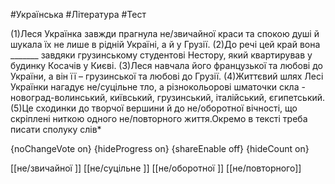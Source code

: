 #Українська #Література #Тест

(1)Леся Українка завжди прагнула не/звичайної краси та спокою душі й шукала їх не лише в рідній Україні, а й у Грузії. (2)До речі цей край вона _______ завдяки грузинському студентові Нестору, який квартирував у будинку Косачів у Києві. (З)Леся навчала його французької та любові до України, а він її – грузинської та любові до Грузії. (4)Життєвий шлях Лесі Українки нагадує не/суцільне тло, а різнокольорові шматочки скла - новоград-волинський, київський, грузинський, італійський, єгипетський. (5)Це сходинки до творчої вершини й до не/оборотної вічності, що скріплені ниткою одного не/повторного життя.Окремо в тексті треба писати сполуку слів*

{noChangeVote on}
{hideProgress on}
{shareEnable off}
{hideCount on}

[[не/звичайної ]]
[[не/суцільне ]]
[[не/оборотної ]]
[[не/повторного]]
